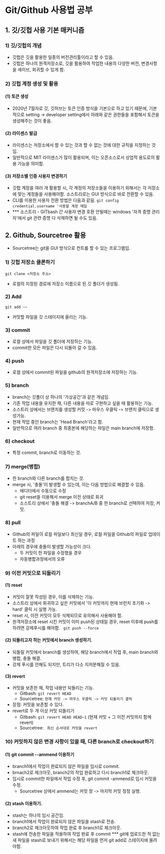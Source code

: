 # Git/Github 사용법 공부

## 1. 깃/깃헙 사용 기본 매커니즘

### 1) 깃/깃헙의 개념

- 깃헙은 깃을 활용한 일종의 버전관리툴이라고 할 수 있음.
- 깃헙은 하나의 원격저장소로, 깃을 활용하여 작업한 내용의 다양한 버전, 변경사항을 세이브, 회귀할 수 있게 함.

### 2) 깃헙 계정 생성 및 활용

#### (1) 토큰 생성

- 2020년 7월자로 깃, 깃허브는 토큰 인증 방식을 기본으로 하고 있기 때문에, 기본적으로 setting -> developer setting에서 아래와 같은 권한들을 포함해서 토큰을 생성해주는 것이 좋음.

#### (2) 라이센스 발급

- 라이센스는 저장소에서 할 수 있는 것과 할 수 없는 것에 대한 규칙을 지정하는 것임.
- 일반적으로 MIT 라이센스가 많이 활용되며, 이는 오픈소스로서 상업적 용도로의 활용 가능을 의미함.

#### (3) 저장소별 인증 사용자 변경하기

- 깃헙 계정을 여러 개 활용할 시, 각 계정의 저장소들을 이용하기 위해서는 각 저장소에 맞는 계정들을 사용해야함. 소스트리로는 GUI 방식으로 바로 전환할 수 있음.
- CLI를 이용한 사용자 전환 방법은 다음과 같음.
  `git config credential.username '사용할 계정 메일`
- \*\*\* 소스트리 - GITbash 간 사용자 변경 호환 안될때는 windows '자격 증명 관리자'에서 git 관련 증명 다 삭제하면 될 수도 있음.

## 2. Github, Sourcetree 활용

- Sourcetree는 git을 GUI 방식으로 컨트롤 할 수 있는 프로그램임.

### 1) 깃헙 저장소 클론하기

`git clone <저장소 주소>`

- 로컬의 지정된 경로에 저장소 이름으로 된 깃 폴더가 생성됨.

### 2) Add

`git add ~~`

- 커밋할 파일을 깃 스테이지에 올리는 기능.

### 3) commit

- 로컬 상에서 파일을 깃 폴더에 저장하는 기능.
- commit한 모든 파일은 다시 되돌아 갈 수 있음.

### 4) push

- 로컬 상에서 commit된 파일을 github의 원격저장소에 저장하는 기능.

### 5) branch

- branch는 깃폴더 상 하나의 '가상공간'과 같은 개념임.
- 기존 작업 내용을 유지한 채, 다른 내용을 따로 구현하고 싶을 때 활용하는 기능.
- 소스트리 상에서는 브랜치를 생성할 커밋 -> 마우스 우클릭 -> 브랜치 클릭으로 생성가능.
- 현재 작업 중인 branch는 'Head Branch'라고 함.
- 일반적으로 여러 branch 중 최종본에 해당하는 파일은 main branch에 저장함.

### 6) checkout

- 특정 commit, branch로 이동하는 것.

### 7) merge(병합)

- 한 branch와 다른 branch를 합치는 것.
- merge 시, '충돌'이 발생할 수 있는데, 이는 다음 방법으로 해결할 수 있음.
  - 에디터에서 수동으로 수정
  - git reset을 이용해서 merge 이전 상태로 회귀
  - 소스트리 상에서 '충돌 해결 -> branchA/B 중 한 branch로 선택하여 저장, 커밋.

### 8) pull

- Github의 파일이 로컬 파일보다 최신일 경우, 로컬 파일을 Github의 파일로 업데이트 하는 과정
- 아래의 경우에 충돌이 발생할 가능성이 크다.
  - 두 커밋이 한 파일을 수정했을 경우
  - 자동병합과정에서의 오류

### 9) 이전 커밋으로 되돌리기

#### (1) reset

- 커밋이 잘못 작성된 경우, 이를 삭제하는 기능.
- 소스트리 상에서 회귀하고 싶은 커밋에서 '이 커밋까지 현재 브런치 초기화 -> hard' 클릭 시 실행 가능.
- reset 시, 이전 커밋이 모두 삭제되므로 유의해서 사용해야 함.
- 원격저장소에 reset 시킨 커밋이 이미 push된 상태일 경우, reset 이후에 push를 하려면 강제푸시를 해야함.
  ` git push --force`

#### (2) 되돌리고자 하는 커밋에서 branch 생성하기.

- 되돌릴 커밋에서 branch를 생성하여, 해당 branch에서 작업 후, main branch와 병합, 충돌 해결.
- 강제 푸시를 안해도 되지만, 트리가 다소 지저분해질 수 있음.

#### (3) revert

- 커밋을 보존한 채, 작업 내용만 되돌리는 기능.
  - Gitbash: `git revert HEAD`
  - Sourcetree: `현재 커밋 -> 마우스 우클릭 -> 커밋 되돌리기 클릭`
- 장점: 커밋을 보존할 수 있다.
- revert로 두 개 이상 커밋 되돌리기
  - Gitbash: `git revert HEAD HEAD~1` (현재 커밋 + 그 이전 커밋까지 함께 revert)
  - Sourcetree: ` 최신 순서대로 커밋을 revert`

### 10) 커밋하지 않은 변경 사항이 있을 때, 다른 branch로 checkout하기

#### (1) git commit --ammend 이용하기

- branch1에서 작업이 완료되지 않은 파일을 임시로 commit.
- brnach2로 체크아웃, branch2의 작업 완료하고 다시 branch1로 체크아웃.
- 임시로 commit한 파일에서 작업 수정 후, git commit -ammend로 임시 커밋을 수정.
  - Sourcetree 상에서 ammend는 커밋 창 -> 마지막 커밋 정정 실행.

#### (2) stash 이용하기.

- stash는 하나의 임시 공간임.
- branch1에서 작업이 완료되지 않은 파일을 stash로 전송.
- branch2로 체크아웃하여 작업 완료 후 branch1로 체크아웃.
- stash에 전송한 파일을 적용하여 작업 완료 후 commit
  \*\*\* git에 업로드한 적 없는 새 파일을 stash로 보내기 위해서는 해당 파일을 먼저 git add로 스테이지에 올려야함.
